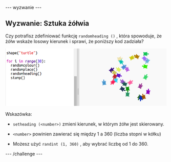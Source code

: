 \--- wyzwanie \---

## Wyzwanie: Sztuka żółwia

Czy potrafisz zdefiniować funkcję `randomheading ()` , która spowoduje, że żółw wskaże losowy kierunek i sprawi, że poniższy kod zadziała?

![zrzut ekranu](images/modern-turtle-art.png)

Wskazówka:

- `setheading (<number>)` zmieni kierunek, w którym żółw jest skierowany.

- `<number>` powinien zawierać się między 1 a 360 (liczba stopni w kółku)

- Możesz użyć `randint (1, 360)` , aby wybrać liczbę od 1 do 360.

\--- /challenge \---